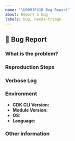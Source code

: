 ```yaml
---
name: "\U0001F41B Bug Report"
about: Report a bug
labels: bug, needs-triage
---
```


## :bug: Bug Report

### What is the problem?
<!--
Describe in as much detail as possible the problem that you have identified.
Please identify clearly what construct the problem relates to, or indicate
what part of the core cdk codebase is causing problems.
-->

### Reproduction Steps
<!--
Whenever possible, add reference to the minimal reproduction of the issue, as
this will greatly help with identifying the root cause of the problem, and
ensuring a candidate fix is working.

If your minimal reprodiction is large, you may provide references to a [gist][1]
or any other publicly viewable location.
-->

### Verbose Log
<!--
If the output is very large, you may store it in a [gist][1]. In any case,
please review the contents of the log you are about to submit and edit any
confidential information out.

[1]: https://gist.github.com
-->

### Environment

  - **CDK CLI Version:** <!-- Output of `cdk version` -->
  - **Module Version:** <!-- Version of the module in question -->
  - **OS:** <!-- [all | Windows 10 | OSX Mojave | Ubuntu | etc... ] -->
  - **Language:** <!-- [all | TypeScript | Java | Python ] etc... ] -->


### Other information 
<!-- e.g. detailed explanation, stacktraces, related issues, suggestions how to fix, links for us to have context, eg. associated pull-request, stackoverflow, gitter, etc -->